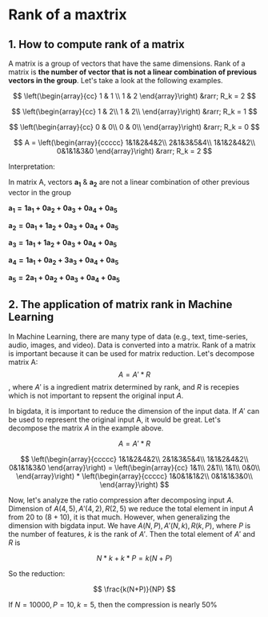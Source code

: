 # Rank of a maxtrix 
## 1. How to compute rank of a matrix
A matrix is a group of vectors that have the same dimensions. Rank of a matrix is **the number of vector that is not a linear combination of previous vectors in the group**. Let's take a look at the following examples.

$$
\left(\begin{array}{cc}
1 & 1 \\ 
1 & 2
\end{array}\right)
&rarr; R_k = 2
$$

$$
\left(\begin{array}{cc}
1 & 2\\
1 & 2\\
\end{array}\right)
&rarr; R_k = 1
$$

$$
\left(\begin{array}{cc}
0 & 0\\
0 & 0\\
\end{array}\right)
&rarr; R_k = 0
$$

$$
A = \left(\begin{array}{ccccc}
1&1&2&4&2\\
2&1&3&5&4\\
1&1&2&4&2\\
0&1&1&3&0
\end{array}\right)
&rarr; R_k = 2
$$ 

Interpretation:  

In matrix A, vectors $\mathbf{a_1}$ & $\mathbf{a_2}$ are not a linear combination of other previous vector in the group

$\mathbf{a_1 = 1a_1 +0a_2 + 0a_3 + 0a_4 + 0a_5}$

$\mathbf{a_2 = 0a_1 +1a_2 + 0a_3 + 0a_4 + 0a_5}$ 

$\mathbf{a_3 = 1a_1 +1a_2 + 0a_3 + 0a_4 + 0a_5}$ 

$\mathbf{a_4 = 1a_1 +0a_2 + 3a_3 + 0a_4 + 0a_5}$ 

$\mathbf{a_5 = 2a_1 +0a_2 + 0a_3 + 0a_4 + 0a_5}$ 


## 2. The application of matrix rank in Machine Learning

In Machine Learning, there are many type of data (e.g., text, time-series, audio, images, and video). Data is converted into a matrix. Rank of a matrix is important because it can be used for matrix reduction. Let's decompose matrix A:
$$A = A' * R$$, where $A'$ is a ingredient matrix determined by rank, and $R$ is recepies which is not important to repsent the original input $A$.

In bigdata,  it is important to reduce the dimension of the input data. If $A'$ can be used to represent the original input A, it would be great. Let's decompose the matrix $A$ in the example above.

$$
A = A' * R
$$

$$
\left(\begin{array}{ccccc}
1&1&2&4&2\\
2&1&3&5&4\\
1&1&2&4&2\\
0&1&1&3&0
\end{array}\right) =  
\left(\begin{array}{cc}
1&1\\
2&1\\
1&1\\
0&0\\
\end{array}\right) * 
\left(\begin{array}{ccccc}
1&0&1&1&2\\
0&1&1&3&0\\
\end{array}\right)
$$

Now, let's analyze the ratio compression after decomposing input $A$.
Dimension of $A(4,5), A'(4,2), R(2,5)$ we reduce the total element in input $A$ from $20$ to $(8+10)$, it is that much. However, when generalizing the dimension with bigdata input. We have $A(N,P), A'(N,k), R(k,P)$, where $P$ is the number of features, $k$ is the rank of $A'$.  Then the total element of $A'$ and $R$ is 

$$
N*k + k*P = k(N+P)
$$

So the reduction:

$$
	\frac{k(N+P)}{NP}
$$

If $N = 10000, P= 10, k =5$, then the compression is nearly 50%
